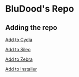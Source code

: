 # BluDood's Repo

## Adding the repo

[Add to Cydia](cydia://url/https://cydia.saurik.com/api/share#?source=https://bludood.github.io/repo)

[Add to Sileo](sileo://source/https://bludood.github.io/repo)

[Add to Zebra](zbra://sources/add/https://bludood.github.io/repo)

[Add to Installer](installer://add/repo=https://bludood.github.io/repo)